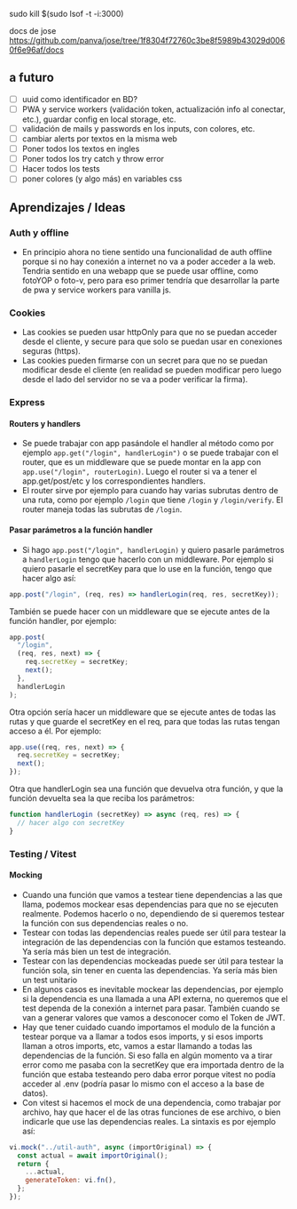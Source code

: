 sudo kill $(sudo lsof -t -i:3000)

docs de jose <https://github.com/panva/jose/tree/1f8304f72760c3be8f5989b43029d0060f6e96af/docs>

## a futuro

- [ ] uuid como identificador en BD?
- [ ] PWA y service workers (validación token, actualización info al conectar, etc.), guardar config en local storage, etc.
- [ ] validación de mails y passwords en los inputs, con colores, etc.
- [ ] cambiar alerts por textos en la misma web
- [ ] Poner todos los textos en ingles
- [ ] Poner todos los try catch y throw error
- [ ] Hacer todos los tests
- [ ] poner colores (y algo más) en variables css

## Aprendizajes / Ideas

### Auth y offline

- En principio ahora no tiene sentido una funcionalidad de auth offline porque si no hay conexión a internet no va a poder acceder a la web. Tendria sentido en una webapp que se puede usar offline, como fotoYOP o foto-v, pero para eso primer tendría que desarrollar la parte de pwa y service workers para vanilla js.

### Cookies

- Las cookies se pueden usar httpOnly para que no se puedan acceder desde el cliente, y secure para que solo se puedan usar en conexiones seguras (https).
- Las cookies pueden firmarse con un secret para que no se puedan modificar desde el cliente (en realidad se pueden modificar pero luego desde el lado del servidor no se va a poder verificar la firma).

### Express

#### Routers y handlers

- Se puede trabajar con app pasándole el handler al método como por ejemplo `app.get("/login", handlerLogin")` o se puede trabajar con el router, que es un middleware que se puede montar en la app con `app.use("/login", routerLogin)`. Luego el router si va a tener el app.get/post/etc y los correspondientes handlers.
- El router sirve por ejemplo para cuando hay varias subrutas dentro de una ruta, como por ejemplo `/login` que tiene `/login` y `/login/verify`. El router maneja todas las subrutas de `/login`.

#### Pasar parámetros a la función handler

- Si hago `app.post("/login", handlerLogin)` y quiero pasarle parámetros a `handlerLogin` tengo que hacerlo con un middleware. Por ejemplo si quiero pasarle el secretKey para que lo use en la función, tengo que hacer algo así:

```js
app.post("/login", (req, res) => handlerLogin(req, res, secretKey));
```

También se puede hacer con un middleware que se ejecute antes de la función handler, por ejemplo:

```js
app.post(
  "/login",
  (req, res, next) => {
    req.secretKey = secretKey;
    next();
  },
  handlerLogin
);
```

Otra opción sería hacer un middleware que se ejecute antes de todas las rutas y que guarde el secretKey en el req, para que todas las rutas tengan acceso a él.
Por ejemplo:

```js
app.use((req, res, next) => {
  req.secretKey = secretKey;
  next();
});
```

Otra que handlerLogin sea una función que devuelva otra función, y que la función devuelta sea la que reciba los parámetros:

```js
function handlerLogin (secretKey) => async (req, res) => {
  // hacer algo con secretKey
}
```

### Testing / Vitest

#### Mocking

- Cuando una función que vamos a testear tiene dependencias a las que llama, podemos mockear esas dependencias para que no se ejecuten realmente. Podemos hacerlo o no, dependiendo de si queremos testear la función con sus dependencias reales o no.
- Testear con todas las dependencias reales puede ser útil para testear la integración de las dependencias con la función que estamos testeando. Ya sería más bien un test de integración.
- Testear con las dependencias mockeadas puede ser útil para testear la función sola, sin tener en cuenta las dependencias. Ya sería más bien un test unitario
- En algunos casos es inevitable mockear las dependencias, por ejemplo si la dependencia es una llamada a una API externa, no queremos que el test dependa de la conexión a internet para pasar. También cuando se van a generar valores que vamos a desconocer como el Token de JWT.
- Hay que tener cuidado cuando importamos el modulo de la función a testear porque va a llamar a todos esos imports, y si esos imports llaman a otros imports, etc, vamos a estar llamando a todas las dependencias de la función. Si eso falla en algún momento va a tirar error como me pasaba con la secretKey que era importada dentro de la función que estaba testeando pero daba error porque vitest no podía acceder al .env (podría pasar lo mismo con el acceso a la base de datos).
- Con vitest si hacemos el mock de una dependencia, como trabajar por archivo, hay que hacer el de las otras funciones de ese archivo, o bien indicarle que use las dependencias reales. La sintaxis es por ejemplo así:

```js
vi.mock("../util-auth", async (importOriginal) => {
  const actual = await importOriginal();
  return {
    ...actual,
    generateToken: vi.fn(),
  };
});
```

